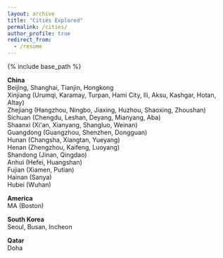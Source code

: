 ```yaml
---
layout: archive
title: "Cities Explored"
permalink: /cities/
author_profile: true
redirect_from:
  - /resume
---
```


{% include base_path %}

**China**<br>
Beijing, Shanghai, Tianjin, Hongkong<br>
Xinjiang (Urumqi, Karamay, Turpan, Hami City, Ili, Aksu, Kashgar, Hotan, Altay)<br>
Zhejiang (Hangzhou, Ningbo, Jiaxing, Huzhou, Shaoxing, Zhoushan)<br>
Sichuan (Chengdu, Leshan, Deyang, Mianyang, Aba)<br>
Shaanxi (Xi'an, Xianyang, Shangluo, Weinan)<br>
Guangdong (Guangzhou, Shenzhen, Dongguan)<br>
Hunan (Changsha, Xiangtan, Yueyang)<br>
Henan (Zhengzhou, Kaifeng, Luoyang)<br>
Shandong (Jinan, Qingdao)<br>
Anhui (Hefei, Huangshan)<br>
Fujian (Xiamen, Putian)<br>
Hainan (Sanya)<br>
Hubei (Wuhan)<br>

**America**<br>
MA (Boston)

**South Korea**<br>
Seoul, Busan, Incheon

**Qatar**<br>
Doha

